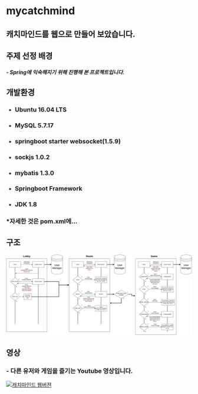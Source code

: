 # mycatchmind
## 캐치마인드를 웹으로 만들어 보았습니다.
## 주제 선정 배경
##### - Spring에 익숙해지기 위해 진행해 본 프로젝트입니다.
## 개발환경
 - <h3>Ubuntu 16.04 LTS</h3>
 - <h3>MySQL 5.7.17</h3>
 - <h3>springboot starter websocket(1.5.9)</h3>
 - <h3>sockjs 1.0.2</h3>
 - <h3>mybatis 1.3.0</h3>
 - <h3>Springboot Framework</h3>
 - <h3>JDK 1.8</h3>
 
### *자세한 것은 pom.xml에...
 
## 구조
![total structure](https://raw.githubusercontent.com/hsb0818/mycatchmind/master/readme_res/catchmind.jpg)

## 영상
### - 다른 유저와 게임을 즐기는 Youtube 영상입니다.
[![캐치마인드 웹버젼](http://img.youtube.com/vi/A20EBT6AMhA/0.jpg)](https://youtu.be/A20EBT6AMhA)

